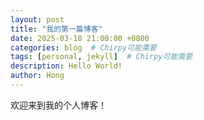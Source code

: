 ```yaml
---
layout: post
title: "我的第一篇博客"
date: 2025-03-18 21:00:00 +0800
categories: blog  # Chirpy可能需要
tags: [personal, jekyll]  # Chirpy可能需要
description: Hello World!
author: Hong
---
```


欢迎来到我的个人博客！
